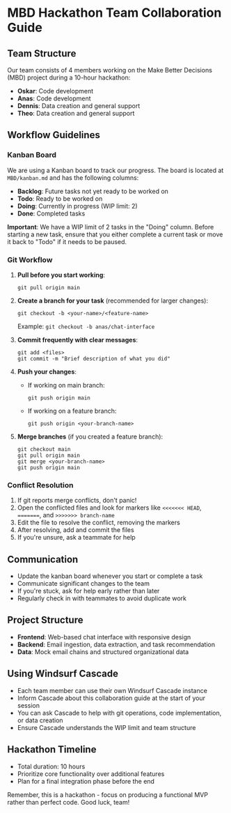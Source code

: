 # MBD Hackathon Team Collaboration Guide

## Team Structure

Our team consists of 4 members working on the Make Better Decisions (MBD) project during a 10-hour hackathon:

- **Oskar**: Code development
- **Anas**: Code development
- **Dennis**: Data creation and general support
- **Theo**: Data creation and general support

## Workflow Guidelines

### Kanban Board

We are using a Kanban board to track our progress. The board is located at `MBD/kanban.md` and has the following columns:
- **Backlog**: Future tasks not yet ready to be worked on
- **Todo**: Ready to be worked on
- **Doing**: Currently in progress (WIP limit: 2)
- **Done**: Completed tasks

**Important**: We have a WIP limit of 2 tasks in the "Doing" column. Before starting a new task, ensure that you either complete a current task or move it back to "Todo" if it needs to be paused.

### Git Workflow

1. **Pull before you start working**:
   ```
   git pull origin main
   ```

2. **Create a branch for your task** (recommended for larger changes):
   ```
   git checkout -b <your-name>/<feature-name>
   ```
   Example: `git checkout -b anas/chat-interface`

3. **Commit frequently with clear messages**:
   ```
   git add <files>
   git commit -m "Brief description of what you did"
   ```

4. **Push your changes**:
   - If working on main branch:
     ```
     git push origin main
     ```
   - If working on a feature branch:
     ```
     git push origin <your-branch-name>
     ```

5. **Merge branches** (if you created a feature branch):
   ```
   git checkout main
   git pull origin main
   git merge <your-branch-name>
   git push origin main
   ```

### Conflict Resolution

1. If git reports merge conflicts, don't panic!
2. Open the conflicted files and look for markers like `<<<<<<< HEAD`, `=======`, and `>>>>>>> branch-name`
3. Edit the file to resolve the conflict, removing the markers
4. After resolving, add and commit the files
5. If you're unsure, ask a teammate for help

## Communication

- Update the kanban board whenever you start or complete a task
- Communicate significant changes to the team
- If you're stuck, ask for help early rather than later
- Regularly check in with teammates to avoid duplicate work

## Project Structure

- **Frontend**: Web-based chat interface with responsive design
- **Backend**: Email ingestion, data extraction, and task recommendation
- **Data**: Mock email chains and structured organizational data

## Using Windsurf Cascade

- Each team member can use their own Windsurf Cascade instance
- Inform Cascade about this collaboration guide at the start of your session
- You can ask Cascade to help with git operations, code implementation, or data creation
- Ensure Cascade understands the WIP limit and team structure

## Hackathon Timeline

- Total duration: 10 hours
- Prioritize core functionality over additional features
- Plan for a final integration phase before the end

Remember, this is a hackathon - focus on producing a functional MVP rather than perfect code. Good luck, team!
